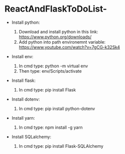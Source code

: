 # ReactAndFlaskToDoList-
- Install python:
    1. Download and install python in this link: https://www.python.org/downloads/
    2. Add python into path environemnt variable: https://www.youtube.com/watch?v=7gCG-k32Sk4

- Install env:
    1. In cmd type: python -m virtual env
    2. Then type: env/Scripts/activate

- Install flask:
    1. In cmd type: pip install Flask

- Install dotenv:
    1. In cmd type: pip install python-dotenv

- Install yarn:
    1. In cmd type: npm install -g yarn

- Install SQLalchemy:
    1. In cmd type: pip install Flask-SQLAlchemy
